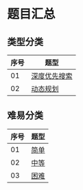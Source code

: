 # 题目汇总

## 类型分类

|序号|题型|
|-|-|
|01|[深度优先搜索]|
|02|[动态规划]|

## 难易分类

|序号|题型|
|-|-|
|01|[简单]|
|02|[中等]|
|03|[困难]|

[深度优先搜索]: category/tags/Depth-firstSearch.md
[动态规划]: category/tags/DynamicProgramming.md

[简单]: category/difficulty/Easy.md
[中等]: category/difficulty/Medium.md
[困难]: category/difficulty/Hard.md